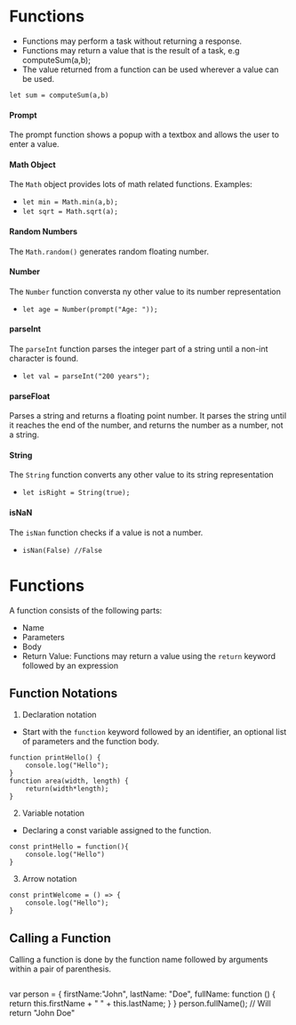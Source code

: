 # Functions

- Functions may perform a task without returning a response.
- Functions may return a value that is the result of a task, e.g computeSum(a,b);
- The value returned from a function can be used wherever a value can be used.
```
let sum = computeSum(a,b)
```

#### Prompt
The prompt function shows a popup with a textbox and allows the user to enter a value.

#### Math Object
The ```Math``` object provides lots of math related functions.
Examples:
- ```let min = Math.min(a,b);```
- ```let sqrt = Math.sqrt(a);```

#### Random Numbers
The ```Math.random()``` generates random floating number.

#### Number
The ```Number``` function conversta ny other value to its number representation
- ```let age = Number(prompt("Age: "));```

#### parseInt
The ```parseInt``` function parses the integer part of a string until a non-int character is found.
- ```let val = parseInt("200 years");```

#### parseFloat
Parses a string and returns a floating point number. It parses the string until it reaches the end of the number, and returns the number as a number, not a string. 

#### String
The ```String``` function converts any other value to its string representation
- ```let isRight = String(true);```

#### isNaN
The ```isNan``` function checks if a value is not a number.
- ```isNan(False) //False```

# Functions
A function consists of the following parts:
- Name
- Parameters
- Body
- Return Value: Functions may return a value using the ```return``` keyword followed by an expression

## Function Notations
1. Declaration notation
- Start with the ```function``` keyword followed by an identifier, an optional list of parameters and the function body.
```
function printHello() {
    console.log("Hello");
}
function area(width, length) {
    return(width*length);
}
```

2. Variable notation
- Declaring a const variable assigned to the function.
``` 
const printHello = function(){
    console.log("Hello")
}
```

3. Arrow notation
```
const printWelcome = () => {
    console.log("Hello");
}
```

## Calling a Function
Calling a function is done by the function name followed by arguments within a pair of parenthesis.
> ```
var person = {
  firstName:"John",
  lastName: "Doe",
  fullName: function () {
    return this.firstName + " " + this.lastName;
  }
}
person.fullName(); // Will return "John Doe"
```